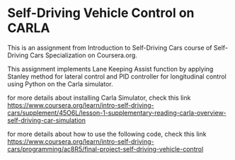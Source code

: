 # Self-Driving Vehicle Control on CARLA
This is an assignment from Introduction to Self-Driving Cars course of Self-Driving Cars Specialization on Coursera.org.

This assignment implements Lane Keeping Assist function by applying Stanley method for lateral control and PID controller for longitudinal control using Python on the Carla simulator.

for more details about installing Carla Simulator, check this link https://www.coursera.org/learn/intro-self-driving-cars/supplement/45O6L/lesson-1-supplementary-reading-carla-overview-self-driving-car-simulation

for more details about how to use the following code, check this link https://www.coursera.org/learn/intro-self-driving-cars/programming/ac8R5/final-project-self-driving-vehicle-control
